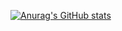 
[![Anurag's GitHub stats](https://github-readme-stats.vercel.app/api?username=ahnsucheol)](https://github.com/anuraghazra/github-readme-stats)
<!--
**ahnsucheol/ahnsucheol** is a ✨ _special_ ✨ repository because its `README.md` (this file) appears on your GitHub profile.

Here are some ideas to get you started:

- 🔭 I’m currently working on ...
- 🌱 I’m currently learning ...
- 👯 I’m looking to collaborate on ...
- 🤔 I’m looking for help with ...
- 💬 Ask me about ...
- 📫 How to reach me: ...
- 😄 Pronouns: ...
- ⚡ Fun fact: ...
-->

